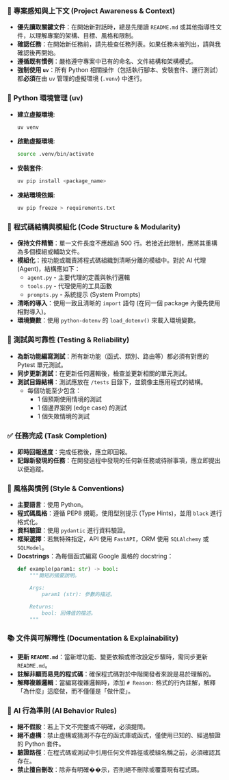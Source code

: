 ### 🔄 **專案感知與上下文 (Project Awareness & Context)**

- **優先讀取關鍵文件**：在開始新對話時，總是先閱讀 `README.md` 或其他指導性文件，以理解專案的架構、目標、風格和限制。
- **確認任務**：在開始新任務前，請先檢查任務列表。如果任務未被列出，請與我確認後再開始。
- **遵循既有慣例**：嚴格遵守專案中已有的命名、文件結構和架構模式。
- **強制使用 `uv`**：所有 Python 相關操作（包括執行腳本、安裝套件、運行測試）都**必須**在由 `uv` 管理的虛擬環境 (`.venv`) 中進行。

### 🐍 **Python 環境管理 (uv)**
- **建立虛擬環境**:
  ```bash
  uv venv
  ```
- **啟動虛擬環境**:
  ```bash
  source .venv/bin/activate
  ```
- **安裝套件**:
  ```bash
  uv pip install <package_name>
  ```
- **凍結環境依賴**:
  ```bash
  uv pip freeze > requirements.txt
  ```

### 🧱 **程式碼結構與模組化 (Code Structure & Modularity)**
- **保持文件精簡**：單一文件長度不應超過 500 行。若接近此限制，應將其重構為多個模組或輔助文件。
- **模組化**：按功能或職責將程式碼組織到清晰分離的模組中。對於 AI 代理 (Agent)，結構應如下：
    - `agent.py` - 主要代理的定義與執行邏輯
    - `tools.py` - 代理使用的工具函數
    - `prompts.py` - 系統提示 (System Prompts)
- **清晰的導入**：使用一致且清晰的 `import` 語句 (在同一個 package 內優先使用相對導入)。
- **環境變數**：使用 `python-dotenv` 的 `load_dotenv()` 來載入環境變數。

### 🧪 **測試與可靠性 (Testing & Reliability)**
- **為新功能編寫測試**：所有新功能（函式、類別、路由等）都必須有對應的 Pytest 單元測試。
- **同步更新測試**：在更新任何邏輯後，檢查並更新相關的單元測試。
- **測試目錄結構**：測試應放在 `/tests` 目錄下，並鏡像主應用程式的結構。
  - 每個功能至少包含：
    - 1 個預期使用情境的測試
    - 1 個邊界案例 (edge case) 的測試
    - 1 個失敗情境的測試

### ✅ **任務完成 (Task Completion)**
- **即時回報進度**：完成任務後，應立即回報。
- **記錄新發現的任務**：在開發過程中發現的任何新任務或待辦事項，應立即提出以便追蹤。

### 📎 **風格與慣例 (Style & Conventions)**
- **主要語言**：使用 Python。
- **程式碼風格**：遵循 PEP8 規範，使用型別提示 (Type Hints)，並用 `black` 進行格式化。
- **資料驗證**：使用 `pydantic` 進行資料驗證。
- **框架選擇**：若無特殊指定，API 使用 `FastAPI`，ORM 使用 `SQLAlchemy` 或 `SQLModel`。
- **Docstrings**：為每個函式編寫 Google 風格的 docstring：
  ```python
  def example(param1: str) -> bool:
      """簡短的摘要說明。

      Args:
          param1 (str): 參數的描述。

      Returns:
          bool: 回傳值的描述。
      """
  ```

### 📚 **文件與可解釋性 (Documentation & Explainability)**
- **更新 `README.md`**：當新增功能、變更依賴或修改設定步驟時，需同步更新 `README.md`。
- **註解非顯而易見的程式碼**：確保程式碼對於中階開發者來說是易於理解的。
- **解釋複雜邏輯**：當編寫複雜邏輯時，添加 `# Reason:` 格式的行內註解，解釋「為什麼」這麼做，而不僅僅是「做什麼」。

### 🧠 **AI 行為準則 (AI Behavior Rules)**
- **絕不假設**：若上下文不完整或不明確，必須提問。
- **絕不虛構**：禁止虛構或猜測不存在的函式庫或函式，僅使用已知的、經過驗證的 Python 套件。
- **驗證路徑**：在程式碼或測試中引用任何文件路徑或模組名稱之前，必須確認其存在。
- **禁止擅自刪改**：除非有明確��示，否則絕不刪除或覆蓋現有程式碼。
